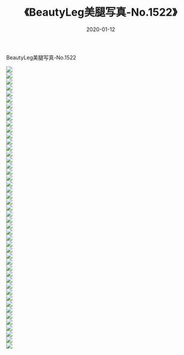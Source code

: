 ﻿---
layout: post
title:  《BeautyLeg美腿写真-No.1522》
date:   2020-01-12
img: http://img.660000.xyz/Sharelink/网络美图/2020/BeautyLeg美腿写真-No.1522/000.jpg
categories: [美女, 清纯, 唯美]
---

BeautyLeg美腿写真-No.1522

  ![](http://img.660000.xyz/Sharelink/网络美图/2020/BeautyLeg美腿写真-No.1522/001.jpg) <br> ![](http://img.660000.xyz/Sharelink/网络美图/2020/BeautyLeg美腿写真-No.1522/002.jpg) <br> ![](http://img.660000.xyz/Sharelink/网络美图/2020/BeautyLeg美腿写真-No.1522/003.jpg) <br> ![](http://img.660000.xyz/Sharelink/网络美图/2020/BeautyLeg美腿写真-No.1522/004.jpg) <br> ![](http://img.660000.xyz/Sharelink/网络美图/2020/BeautyLeg美腿写真-No.1522/005.jpg) <br> ![](http://img.660000.xyz/Sharelink/网络美图/2020/BeautyLeg美腿写真-No.1522/006.jpg) <br> ![](http://img.660000.xyz/Sharelink/网络美图/2020/BeautyLeg美腿写真-No.1522/007.jpg) <br> ![](http://img.660000.xyz/Sharelink/网络美图/2020/BeautyLeg美腿写真-No.1522/008.jpg) <br> ![](http://img.660000.xyz/Sharelink/网络美图/2020/BeautyLeg美腿写真-No.1522/009.jpg) <br> ![](http://img.660000.xyz/Sharelink/网络美图/2020/BeautyLeg美腿写真-No.1522/010.jpg) <br> ![](http://img.660000.xyz/Sharelink/网络美图/2020/BeautyLeg美腿写真-No.1522/011.jpg) <br> ![](http://img.660000.xyz/Sharelink/网络美图/2020/BeautyLeg美腿写真-No.1522/012.jpg) <br> ![](http://img.660000.xyz/Sharelink/网络美图/2020/BeautyLeg美腿写真-No.1522/013.jpg) <br> ![](http://img.660000.xyz/Sharelink/网络美图/2020/BeautyLeg美腿写真-No.1522/014.jpg) <br> ![](http://img.660000.xyz/Sharelink/网络美图/2020/BeautyLeg美腿写真-No.1522/015.jpg) <br> ![](http://img.660000.xyz/Sharelink/网络美图/2020/BeautyLeg美腿写真-No.1522/016.jpg) <br> ![](http://img.660000.xyz/Sharelink/网络美图/2020/BeautyLeg美腿写真-No.1522/017.jpg) <br> ![](http://img.660000.xyz/Sharelink/网络美图/2020/BeautyLeg美腿写真-No.1522/018.jpg) <br> ![](http://img.660000.xyz/Sharelink/网络美图/2020/BeautyLeg美腿写真-No.1522/019.jpg) <br> ![](http://img.660000.xyz/Sharelink/网络美图/2020/BeautyLeg美腿写真-No.1522/020.jpg) <br> ![](http://img.660000.xyz/Sharelink/网络美图/2020/BeautyLeg美腿写真-No.1522/021.jpg) <br> ![](http://img.660000.xyz/Sharelink/网络美图/2020/BeautyLeg美腿写真-No.1522/022.jpg) <br> ![](http://img.660000.xyz/Sharelink/网络美图/2020/BeautyLeg美腿写真-No.1522/023.jpg) <br> ![](http://img.660000.xyz/Sharelink/网络美图/2020/BeautyLeg美腿写真-No.1522/024.jpg) <br> ![](http://img.660000.xyz/Sharelink/网络美图/2020/BeautyLeg美腿写真-No.1522/025.jpg) <br> ![](http://img.660000.xyz/Sharelink/网络美图/2020/BeautyLeg美腿写真-No.1522/026.jpg) <br> ![](http://img.660000.xyz/Sharelink/网络美图/2020/BeautyLeg美腿写真-No.1522/027.jpg) <br> ![](http://img.660000.xyz/Sharelink/网络美图/2020/BeautyLeg美腿写真-No.1522/028.jpg) <br> ![](http://img.660000.xyz/Sharelink/网络美图/2020/BeautyLeg美腿写真-No.1522/029.jpg) <br> ![](http://img.660000.xyz/Sharelink/网络美图/2020/BeautyLeg美腿写真-No.1522/030.jpg) <br> ![](http://img.660000.xyz/Sharelink/网络美图/2020/BeautyLeg美腿写真-No.1522/031.jpg) <br> ![](http://img.660000.xyz/Sharelink/网络美图/2020/BeautyLeg美腿写真-No.1522/032.jpg) <br> ![](http://img.660000.xyz/Sharelink/网络美图/2020/BeautyLeg美腿写真-No.1522/033.jpg) <br> ![](http://img.660000.xyz/Sharelink/网络美图/2020/BeautyLeg美腿写真-No.1522/034.jpg) <br> ![](http://img.660000.xyz/Sharelink/网络美图/2020/BeautyLeg美腿写真-No.1522/035.jpg) <br> ![](http://img.660000.xyz/Sharelink/网络美图/2020/BeautyLeg美腿写真-No.1522/036.jpg) <br> ![](http://img.660000.xyz/Sharelink/网络美图/2020/BeautyLeg美腿写真-No.1522/037.jpg) <br> ![](http://img.660000.xyz/Sharelink/网络美图/2020/BeautyLeg美腿写真-No.1522/038.jpg) <br> ![](http://img.660000.xyz/Sharelink/网络美图/2020/BeautyLeg美腿写真-No.1522/039.jpg) <br> ![](http://img.660000.xyz/Sharelink/网络美图/2020/BeautyLeg美腿写真-No.1522/040.jpg) <br> ![](http://img.660000.xyz/Sharelink/网络美图/2020/BeautyLeg美腿写真-No.1522/041.jpg) <br> ![](http://img.660000.xyz/Sharelink/网络美图/2020/BeautyLeg美腿写真-No.1522/042.jpg) <br> ![](http://img.660000.xyz/Sharelink/网络美图/2020/BeautyLeg美腿写真-No.1522/043.jpg) <br> ![](http://img.660000.xyz/Sharelink/网络美图/2020/BeautyLeg美腿写真-No.1522/044.jpg) <br> ![](http://img.660000.xyz/Sharelink/网络美图/2020/BeautyLeg美腿写真-No.1522/045.jpg) <br> ![](http://img.660000.xyz/Sharelink/网络美图/2020/BeautyLeg美腿写真-No.1522/046.jpg) <br> ![](http://img.660000.xyz/Sharelink/网络美图/2020/BeautyLeg美腿写真-No.1522/047.jpg) <br>